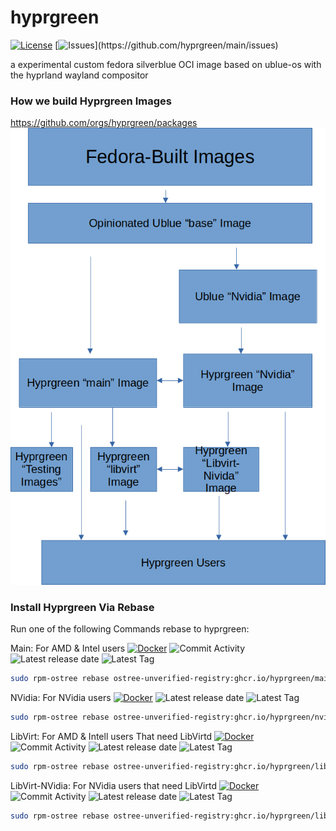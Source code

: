 # hyprgreen
[![License](https://img.shields.io/badge/License-Apache_2.0-blue.svg)](https://opensource.org/licenses/Apache-2.0) [![Issues](https://img.shields.io/github/issues/hyprgreen/main?color=pink&style=plastic')](https://github.com/hyprgreen/main/issues)

 a experimental custom fedora silverblue OCI image based on ublue-os with the hyprland wayland compositor 


### How we build Hyprgreen Images
https://github.com/orgs/hyprgreen/packages
![Flowchat](https://raw.githubusercontent.com/hyprgreen/.github/main/Hyprgreen-FlowChart.webp)


### Install Hyprgreen Via Rebase
Run one of the following Commands rebase to hyprgreen: 

Main: For AMD & Intel users [![Docker](https://github.com/hyprgreen/main/actions/workflows/docker-publish.yml/badge.svg)](https://github.com/hyprgreen/main/actions/workflows/docker-publish.yml) ![Commit Activity](https://img.shields.io/github/commit-activity/w/hyprgreen/main?color=teal&label=Commit%20Activity&logo=github)![Latest release date](https://img.shields.io/github/release-date/hyprgreen/main?color=pink&label=Latest%20Release%20Date&logo=github)  ![Latest Tag](https://img.shields.io/github/v/tag/hyprgreen/main?color=lightblue&label=Latest%20Tag&logo=git&logoColor=lightblue&sort=semver)
```sh
sudo rpm-ostree rebase ostree-unverified-registry:ghcr.io/hyprgreen/main:latest
```
NVidia: For NVidia users [![Docker](https://github.com/hyprgreen/nvidia/actions/workflows/docker-publish.yml/badge.svg)](https://github.com/hyprgreen/nvidia/actions/workflows/docker-publish.yml) ![Latest release date](https://img.shields.io/github/release-date/hyprgreen/nvidia?color=pink&label=Latest%20Release%20Date&logo=github) ![Latest Tag](https://img.shields.io/github/v/tag/hyprgreen/nvidia?color=lightblue&label=Latest%20Tag&logo=git&logoColor=lightblue&sort=semver)  
```sh
sudo rpm-ostree rebase ostree-unverified-registry:ghcr.io/hyprgreen/nvidia:latest
```
LibVirt: For AMD & Intell users That need LibVirtd [![Docker](https://github.com/hyprgreen/libvirt/actions/workflows/docker-publish.yml/badge.svg)](https://github.com/hyprgreen/libvirt/actions/workflows/docker-publish.yml) ![Commit Activity](https://img.shields.io/github/commit-activity/w/hyprgreen/libvirt?color=teal&label=Commit%20Activity&logo=github) ![Latest release date](https://img.shields.io/github/release-date/hyprgreen/libvirt?color=pink&label=Latest%20Release%20Date&logo=github) ![Latest Tag](https://img.shields.io/github/v/tag/hyprgreen/libvirt?color=lightblue&label=Latest%20Tag&logo=git&logoColor=lightblue&sort=semver)  
```sh
sudo rpm-ostree rebase ostree-unverified-registry:ghcr.io/hyprgreen/libvirt:nightly
```
LibVirt-NVidia: For NVidia users that need LibVirtd [![Docker](https://github.com/hyprgreen/libvirt-nvidia/actions/workflows/docker-publish.yml/badge.svg)](https://github.com/hyprgreen/libvirt-nvidia/actions/workflows/docker-publish.yml) ![Commit Activity](https://img.shields.io/github/commit-activity/w/hyprgreen/libvirt-nvidia?color=teal&label=Commit%20Activity&logo=github) ![Latest release date](https://img.shields.io/github/release-date/hyprgreen/libvirt-nvidia?color=pink&label=Latest%20Release%20Date&logo=github) ![Latest Tag](https://img.shields.io/github/v/tag/hyprgreen/libvirt-nvidia?color=lightblue&label=Latest%20Tag&logo=git&logoColor=lightblue&sort=semver)  
```sh
sudo rpm-ostree rebase ostree-unverified-registry:ghcr.io/hyprgreen/libvirt-nvidia:nightly
```

